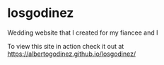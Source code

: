 # losgodinez
Wedding website that I created for my fiancee and I 

To view this site in action check it out at https://albertogodinez.github.io/losgodinez/
